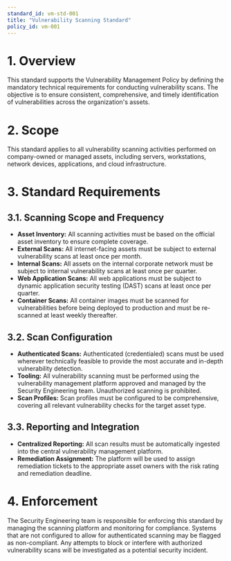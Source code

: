```yaml
---
standard_id: vm-std-001
title: "Vulnerability Scanning Standard"
policy_id: vm-001
---
```


# 1. Overview
This standard supports the Vulnerability Management Policy by defining the mandatory technical requirements for conducting vulnerability scans. The objective is to ensure consistent, comprehensive, and timely identification of vulnerabilities across the organization's assets.

# 2. Scope
This standard applies to all vulnerability scanning activities performed on company-owned or managed assets, including servers, workstations, network devices, applications, and cloud infrastructure.

# 3. Standard Requirements

## 3.1. Scanning Scope and Frequency
*   **Asset Inventory:** All scanning activities must be based on the official asset inventory to ensure complete coverage.
*   **External Scans:** All internet-facing assets must be subject to external vulnerability scans at least once per month.
*   **Internal Scans:** All assets on the internal corporate network must be subject to internal vulnerability scans at least once per quarter.
*   **Web Application Scans:** All web applications must be subject to dynamic application security testing (DAST) scans at least once per quarter.
*   **Container Scans:** All container images must be scanned for vulnerabilities before being deployed to production and must be re-scanned at least weekly thereafter.

## 3.2. Scan Configuration
*   **Authenticated Scans:** Authenticated (credentialed) scans must be used wherever technically feasible to provide the most accurate and in-depth vulnerability detection.
*   **Tooling:** All vulnerability scanning must be performed using the vulnerability management platform approved and managed by the Security Engineering team. Unauthorized scanning is prohibited.
*   **Scan Profiles:** Scan profiles must be configured to be comprehensive, covering all relevant vulnerability checks for the target asset type.

## 3.3. Reporting and Integration
*   **Centralized Reporting:** All scan results must be automatically ingested into the central vulnerability management platform.
*   **Remediation Assignment:** The platform will be used to assign remediation tickets to the appropriate asset owners with the risk rating and remediation deadline.

# 4. Enforcement
The Security Engineering team is responsible for enforcing this standard by managing the scanning platform and monitoring for compliance. Systems that are not configured to allow for authenticated scanning may be flagged as non-compliant. Any attempts to block or interfere with authorized vulnerability scans will be investigated as a potential security incident.
